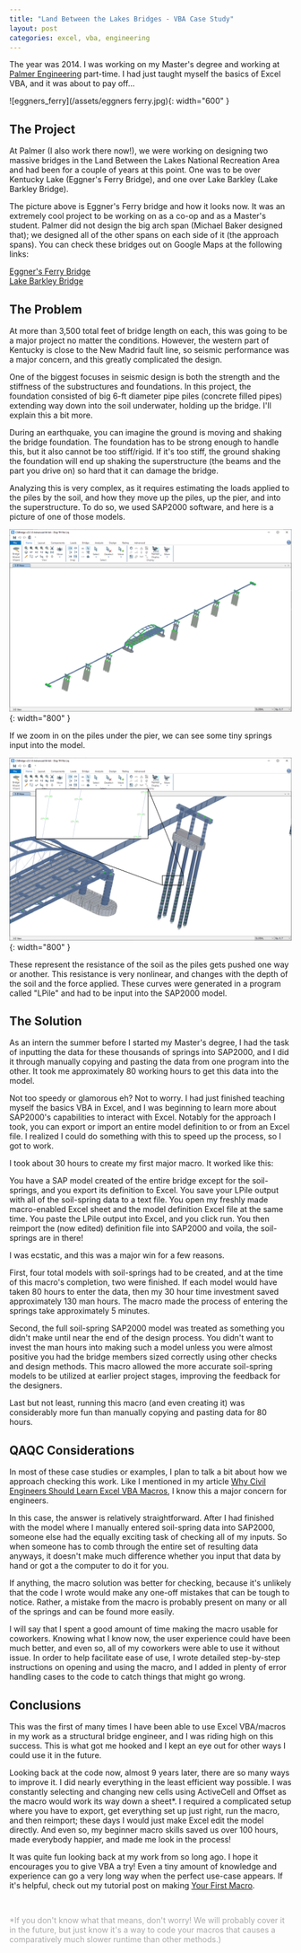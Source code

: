 ```yaml
---
title: "Land Between the Lakes Bridges - VBA Case Study"
layout: post
categories: excel, vba, engineering
---
```


The year was 2014. I was working on my Master's degree and working at [Palmer Engineering][palmer] part-time. I had just taught myself the basics of Excel VBA, and it was about to pay off...



![eggners_ferry](/assets/eggners ferry.jpg){: width="600" }

## The Project
At Palmer (I also work there now!), we were working on designing two massive bridges in the Land Between the Lakes National Recreation Area and had been for a couple of years at this point. One was to be over Kentucky Lake (Eggner's Ferry Bridge), and one over Lake Barkley (Lake Barkley Bridge). 

The picture above is Eggner's Ferry bridge and how it looks now. It was an extremely cool project to be working on as a co-op and as a Master's student. Palmer did not design the big arch span (Michael Baker designed that); we designed all of the other spans on each side of it (the approach spans). You can check these bridges out on Google Maps at the following links:

[Eggner's Ferry Bridge][eggner_map]\
[Lake Barkley Bridge][barkley_map]

## The Problem
At more than 3,500 total feet of bridge length on each, this was going to be a major project no matter the conditions. However, the western part of Kentucky is close to the New Madrid fault line, so seismic performance was a major concern, and this greatly complicated the design.

One of the biggest focuses in seismic design is both the strength and the stiffness of the substructures and foundations. In this project, the foundation consisted of big 6-ft diameter pipe piles (concrete filled pipes) extending way down into the soil underwater, holding up the bridge. I'll explain this a bit more.

During an earthquake, you can imagine the ground is moving and shaking the bridge foundation. The foundation has to be strong enough to handle this, but it also cannot be too stiff/rigid. If it's too stiff, the ground shaking the foundation will end up shaking the superstructure (the beams and the part you drive on) so hard that it can damage the bridge. 

Analyzing this is very complex, as it requires estimating the loads applied to the piles by the soil, and how they move up the piles, up the pier, and into the superstructure. To do so, we used SAP2000 software, and here is a picture of one of those models.

![sap_overall](/assets/sap_ext_overall.png){: width="800" }

If we zoom in on the piles under the pier, we can see some tiny springs input into the model. 

![sap_zoom](/assets/sap_zoom.png){: width="800" }

These represent the resistance of the soil as the piles gets pushed one way or another. This resistance is very nonlinear, and changes with the depth of the soil and the force applied. These curves were generated in a program called "LPile" and had to be input into the SAP2000 model.

## The Solution
As an intern the summer before I started my Master's degree, I had the task of inputting the data for these thousands of springs into SAP2000, and I did it through manually copying and pasting the data from one program into the other. It took me approximately 80 working hours to get this data into the model.

Not too speedy or glamorous eh? Not to worry. I had just finished teaching myself the basics VBA in Excel, and I was beginning to learn more about SAP2000's capabilities to interact with Excel. Notably for the approach I took, you can export or import an entire model definition to or from an Excel file. I realized I could do something with this to speed up the process, so I got to work.

I took about 30 hours to create my first major macro. It worked like this:

You have a SAP model created of the entire bridge except for the soil-springs, and you export its definition to Excel. You save your LPile output with all of the soil-spring data to a text file. You open my freshly made macro-enabled Excel sheet and the model definition Excel file at the same time. You paste the LPile output into Excel, and you click run. You then reimport the (now edited) definition file into SAP2000 and voila, the soil-springs are in there!

I was ecstatic, and this was a major win for a few reasons.

First, four total models with soil-springs had to be created, and at the time of this macro's completion, two were finished. If each model would have taken 80 hours to enter the data, then my 30 hour time investment saved approximately 130 man hours. The macro made the process of entering the springs take approximately 5 minutes.

Second, the full soil-spring SAP2000 model was treated as something you didn't make until near the end of the design process. You didn't want to invest the man hours into making such a model unless you were almost positive you had the bridge members sized correctly using other checks and design methods. This macro allowed the more accurate soil-spring models to be utilized at earlier project stages, improving the feedback for the designers.

Last but not least, running this macro (and even creating it) was considerably more fun than manually copying and pasting data for 80 hours.

## QAQC Considerations
In most of these case studies or examples, I plan to talk a bit about how we approach checking this work. Like I mentioned in my article [Why Civil Engineers Should Learn Excel VBA Macros][why_vba], I know this a major concern for engineers.

In this case, the answer is relatively straightforward. After I had finished with the model where I manually entered soil-spring data into SAP2000, someone else had the equally exciting task of checking all of my inputs. So when someone has to comb through the entire set of resulting data anyways, it doesn't make much difference whether you input that data by hand or got a the computer to do it for you.

If anything, the macro solution was better for checking, because it's unlikely that the code I wrote would make any one-off mistakes that can be tough to notice. Rather, a mistake from the macro is probably present on many or all of the springs and can be found more easily. 

I will say that I spent a good amount of time making the macro usable for coworkers. Knowing what I know now, the user experience could have been much better, and even so, all of my coworkers were able to use it without issue. In order to help facilitate ease of use, I wrote detailed step-by-step instructions on opening and using the macro, and I added in plenty of error handling cases to the code to catch things that might go wrong.

## Conclusions
This was the first of many times I have been able to use Excel VBA/macros in my work as a structural bridge engineer, and I was riding high on this success. This is what got me hooked and I kept an eye out for other ways I could use it in the future.

Looking back at the code now, almost 9 years later, there are so many ways to improve it. I did nearly everything in the least efficient way possible. I was constantly selecting and changing new cells using ActiveCell and Offset as the macro would work its way down a sheet*. I required a complicated setup where you have to export, get everything set up just right, run the macro, and then reimport; these days I would just make Excel edit the model directly. And even so, my beginner macro skills saved us over 100 hours, made everybody happier, and made me look in the process!

It was quite fun looking back at my work from so long ago. I hope it encourages you to give VBA a try! Even a tiny amount of knowledge and experience can go a very long way when the perfect use-case appears. If it's helpful, check out my tutorial post on making [Your First Macro][first_macro].

<p>&nbsp;</p>

<span style="color: darkgray">*If you don't know what that means, don't worry! We will probably cover it in the future, but just know it's a way to code your macros that causes a comparatively much slower runtime than other methods.)</span>

[palmer]: http://palmernet.com/
[eggner_map]: https://www.google.com/maps/@36.7728574,-88.1190264,3a,75y,245.31h,84.9t/data=!3m6!1e1!3m4!1sG_6AXw5zpDVpMb7WyfX_Vg!2e0!7i16384!8i8192
[barkley_map]: https://www.google.com/maps/@36.799597,-87.9744434,3a,75y,268.5h,82.88t/data=!3m8!1e1!3m6!1sAF1QipOdID00BacSAa90isbcK3eNzNsbYMkN9-KNyoZz!2e10!3e11!6shttps:%2F%2Flh5.googleusercontent.com%2Fp%2FAF1QipOdID00BacSAa90isbcK3eNzNsbYMkN9-KNyoZz%3Dw203-h100-k-no-pi-0.3692237-ya193.37323-ro-1.3060215-fo100!7i7680!8i3840
[why_vba]: https://lucasbeattie.com/why-civil-engineers-vba/
[first_macro]: https://lucasbeattie.com/getting-started-in-vba/
